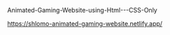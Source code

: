 Animated-Gaming-Website-using-Html---CSS-Only


https://shlomo-animated-gaming-website.netlify.app/

